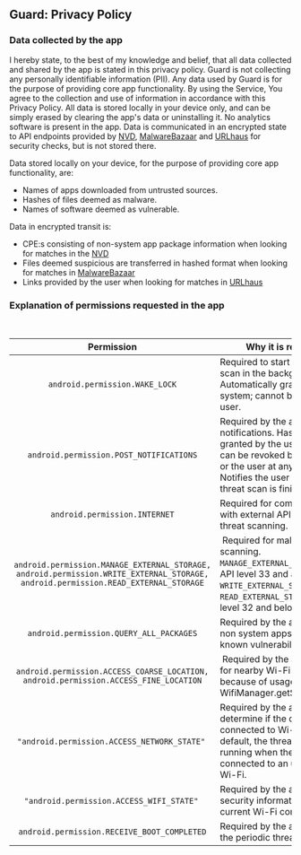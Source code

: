 ## Guard: Privacy Policy

### Data collected by the app

I hereby state, to the best of my knowledge and belief, that all data collected and shared by the app is stated in this privacy policy. 
Guard is not collecting any personally identifiable information (PII). Any data used by Guard is for the purpose of providing core app functionality. By using the Service, You agree to the collection and use of information in accordance with this Privacy Policy. 
All data is stored locally in your device only, and can be simply erased by clearing the app's data or uninstalling it. No analytics software is present in the app. Data is communicated in an encrypted state to API endpoints provided by [NVD](https://nvd.nist.gov/developers), [MalwareBazaar](https://bazaar.abuse.ch/api/) and [URLhaus](https://urlhaus.abuse.ch/api/) for security checks, but is not stored there.

Data stored locally on your device, for the purpose of providing core app functionality, are:

- Names of apps downloaded from untrusted sources.
- Hashes of files deemed as malware.
- Names of software deemed as vulnerable.

Data in encrypted transit is:

- CPE:s consisting of non-system app package information when looking for matches in the [NVD](https://nvd.nist.gov/developers)
- Files deemed suspicious are transferred in hashed format when looking for matches in [MalwareBazaar](https://bazaar.abuse.ch/)
- Links provided by the user when looking for matches in [URLhaus](https://urlhaus.abuse.ch/)

### Explanation of permissions requested in the app

<br/>

| Permission | Why it is required |
| :---: | --- |
| `android.permission.WAKE_LOCK` | Required to start the threat scan in the background. Automatically granted by the system; cannot be revoked by user. |
 `android.permission.POST_NOTIFICATIONS` | Required by the app to post notifications. Has to be granted by the user manually; can be revoked by the system or the user at any time. Notifies the user when a threat scan is finished. |
 `android.permission.INTERNET` | Required for communicating with external API:s when threat scanning. |
 `android.permission.MANAGE_EXTERNAL_STORAGE, android.permission.WRITE_EXTERNAL_STORAGE, android.permission.READ_EXTERNAL_STORAGE` | Required for malware scanning. `MANAGE_EXTERNAL_STORAGE` is for API level 33 and above, `WRITE_EXTERNAL_STORAGE` and `READ_EXTERNAL_STORAGE` for Api level 32 and below. |
 `android.permission.QUERY_ALL_PACKAGES` | Required by the app to get all non system apps to search for known vulnerabilities in them. |
 `android.permission.ACCESS_COARSE_LOCATION, android.permission.ACCESS_FINE_LOCATION` | Required by the app to search for nearby Wi-Fi devices, because of usage of WifiManager.getScanResults() | 
 `"android.permission.ACCESS_NETWORK_STATE"` | Required by the app to determine if the device is connected to Wi-Fi. By default, the threat scan is only running when the app is connected to an unmetered Wi-Fi. |
  `"android.permission.ACCESS_WIFI_STATE"` | Required by the app to get security information about the current Wi-Fi connection. |
 `android.permission.RECEIVE_BOOT_COMPLETED` | Required by the app to keep the periodic threat scan alive. |
